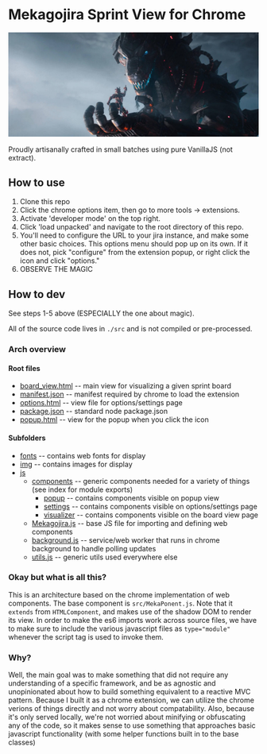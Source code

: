 # Mekagojira Sprint View for Chrome #

![MekaGojira](/img/repo.jpg)

Proudly artisanally crafted in small batches using pure VanillaJS (not extract).

## How to use

1. Clone this repo
2. Click the chrome options item, then go to more tools -> extensions.
3. Activate 'developer mode' on the top right.
4. Click 'load unpacked' and navigate to the root directory of this repo.
5. You'll need to configure the URL to your jira instance, and make some other basic choices. This options menu should pop up on its own. If it does not, pick "configure" from the extension popup, or right click the icon and click "options."
6. OBSERVE THE MAGIC

## How to dev

See steps 1-5 above (ESPECIALLY the one about magic).

All of the source code lives in `./src` and is not compiled or pre-processed. 

### Arch overview

#### Root files
 * [board_view.html](./board_view.html) -- main view for visualizing a given sprint board
 * [manifest.json](./manifest.json) -- manifest required by chrome to load the extension
 * [options.html](./options.html) -- view file for options/settings page
 * [package.json](./package.json) -- standard node package.json
 * [popup.html](./popup.html) -- view for the popup when you click the icon

#### Subfolders
 * [fonts](./fonts) -- contains web fonts for display
 * [img](./img) -- contains images for display
 * [js](./js)
   * [components](./js/components) -- generic components needed for a variety of things (see index for module exports)
     * [popup](./js/components/popup) -- contains components visible on popup view
     * [settings](./js/components/settings) -- contains components visible on options/settings page
     * [visualizer](./js/components/visualizer) -- contains components visible on the board view page
   * [Mekagojira.js](./js/Mekagojira.js) -- base JS file for importing and defining web components
   * [background.js](./js/background.js) -- service/web worker that runs in chrome background to handle polling updates
   * [utils.js](./js/utils.js) -- generic utils used everywhere else

### Okay but what is all this?
This is an architecture based on the chrome implementation of web components. The base component is `src/MekaPonent.js`. Note that it `extends` from `HTMLComponent`, and makes use of the shadow DOM to render its view. In order to make the es6 imports work across source files, we have to make sure to include the various javascript files as `type="module"` whenever the script tag is used to invoke them. 

### Why?
Well, the main goal was to make something that did not require any understanding of a specific framework, and be as agnostic and unopinionated about how to build something equivalent to a reactive MVC pattern. Because I built it as a chrome extension, we can utilize the chrome verions of things directly and not worry about compatability. Also, because it's only served locally, we're not worried about minifying or obfuscating any of the code, so it makes sense to use something that approaches basic javascript functionality (with some helper functions built in to the base classes)
